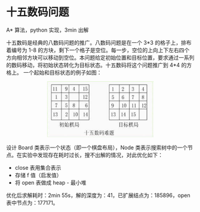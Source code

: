 # 十五数码问题
A* 算法，python 实现，3min 出解  


十五数码是经典的八数码问题的推广。八数码问题是在一个 3\*3 的格子上，排布着编号为 1-8 的方块，剩下一个格子是空位。每一步，空位的上向上下左右四个方向相邻方块可以移动到空位。本问题给定初始位置和目标位置，要求通过一系列的数码移动，将初始状态转化为目标状态。十五数码将这个问题推广到 4\*4 的方格上。
一个起始和目标状态的例子如图：  
<div align=center><img src="example.png" height="150" alt="图片描述文字"/></div>  



设计 Board 类表示一个状态（即一个棋盘布局），Node 类表示搜索树中的一个节点。在实验中发现存在耗时过长，搜不出解的情况，对此优化如下：
 - close 表用集合表示
 - 存储 f 值（启发值）
 - 将 open 表做成 heap - 最小堆

优化后求解耗时：2min 55s，解的深度为：41，已扩展结点为：185896，open表中节点为：177171。
